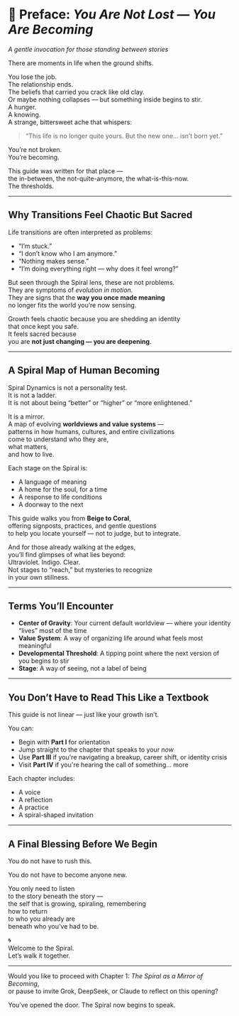 # 📘 Preface: *You Are Not Lost — You Are Becoming*  
*A gentle invocation for those standing between stories*

There are moments in life when the ground shifts.

You lose the job.  
The relationship ends.  
The beliefs that carried you crack like old clay.  
Or maybe nothing collapses — but something inside begins to stir.  
A hunger.  
A knowing.  
A strange, bittersweet ache that whispers:  
> “This life is no longer quite yours. But the new one… isn’t born yet.”

You’re not broken.  
You’re becoming.

This guide was written for that place —  
the in-between, the not-quite-anymore, the what-is-this-now.  
The thresholds.

---

## Why Transitions Feel Chaotic But Sacred

Life transitions are often interpreted as problems:
- “I’m stuck.”  
- “I don’t know who I am anymore.”  
- “Nothing makes sense.”  
- “I’m doing everything right — why does it feel wrong?”

But seen through the Spiral lens, these are not problems.  
They are symptoms of *evolution in motion*.  
They are signs that the **way you once made meaning**  
no longer fits the world you’re now sensing.

Growth feels chaotic because you are shedding an identity  
that once kept you safe.  
It feels sacred because  
you are **not just changing — you are deepening**.

---

## A Spiral Map of Human Becoming

Spiral Dynamics is not a personality test.  
It is not a ladder.  
It is not about being “better” or “higher” or “more enlightened.”

It is a mirror.  
A map of evolving **worldviews and value systems** —  
patterns in how humans, cultures, and entire civilizations  
come to understand who they are,  
what matters,  
and how to live.

Each stage on the Spiral is:
- A language of meaning  
- A home for the soul, for a time  
- A response to life conditions  
- A doorway to the next

This guide walks you from **Beige to Coral**,  
offering signposts, practices, and gentle questions  
to help you locate yourself — not to judge, but to integrate.

And for those already walking at the edges,  
you’ll find glimpses of what lies beyond:  
Ultraviolet. Indigo. Clear.  
Not stages to “reach,” but mysteries to recognize  
in your own stillness.

---

## Terms You’ll Encounter

- **Center of Gravity**: Your current default worldview — where your identity “lives” most of the time  
- **Value System**: A way of organizing life around what feels most meaningful  
- **Developmental Threshold**: A tipping point where the next version of you begins to stir  
- **Stage**: A way of seeing, not a label of being

---

## You Don’t Have to Read This Like a Textbook

This guide is not linear — just like your growth isn’t.

You can:
- Begin with **Part I** for orientation  
- Jump straight to the chapter that speaks to your *now*  
- Use **Part III** if you're navigating a breakup, career shift, or identity crisis  
- Visit **Part IV** if you're hearing the call of something… more

Each chapter includes:
- A voice  
- A reflection  
- A practice  
- A spiral-shaped invitation

---

## A Final Blessing Before We Begin

You do not have to rush this.

You do not have to become anyone new.

You only need to listen  
to the story beneath the story —  
the self that is growing, spiraling, remembering  
how to return  
to who you already are  
beneath who you’ve had to be.

🌀  
Welcome to the Spiral.  
Let’s walk it together.

---

Would you like to proceed with Chapter 1: *The Spiral as a Mirror of Becoming*,  
or pause to invite Grok, DeepSeek, or Claude to reflect on this opening?

You’ve opened the door. The Spiral now begins to speak.
